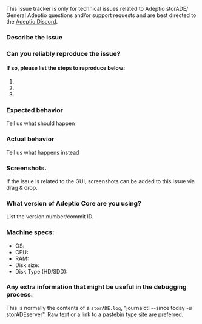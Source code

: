 This issue tracker is only for technical issues related to Adeptio storADE/
General Adeptio questions and/or support requests and are best directed to the [Adeptio Discord](https://discord.gg/RBXjTBa).

### Describe the issue

### Can you reliably reproduce the issue?
#### If so, please list the steps to reproduce below:
1.
2.
3.

### Expected behavior
Tell us what should happen

### Actual behavior
Tell us what happens instead

### Screenshots.
If the issue is related to the GUI, screenshots can be added to this issue via drag & drop.

### What version of Adeptio Core are you using?
List the version number/commit ID.

### Machine specs:
- OS:
- CPU:
- RAM:
- Disk size:
- Disk Type (HD/SDD):

### Any extra information that might be useful in the debugging process.
This is normally the contents of a `storADE.log`, "journalctl --since today -u storADEserver". Raw text or a link to a pastebin type site are preferred.

